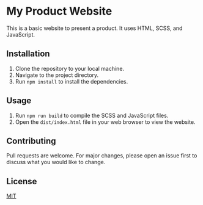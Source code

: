 # My Product Website

This is a basic website to present a product. It uses HTML, SCSS, and JavaScript.

## Installation

1. Clone the repository to your local machine.
2. Navigate to the project directory.
3. Run `npm install` to install the dependencies.

## Usage

1. Run `npm run build` to compile the SCSS and JavaScript files.
2. Open the `dist/index.html` file in your web browser to view the website.

## Contributing

Pull requests are welcome. For major changes, please open an issue first to discuss what you would like to change.

## License

[MIT](https://choosealicense.com/licenses/mit/)
